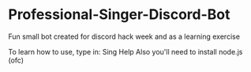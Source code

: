 # Professional-Singer-Discord-Bot
Fun small bot created for discord hack week and as a learning exercise

To learn how to use, type in: Sing Help
Also you'll need to install node.js (ofc)
